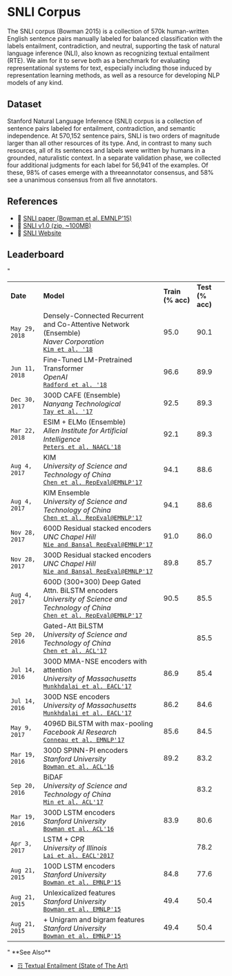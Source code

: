 # SNLI Corpus

The SNLI corpus (Bowman 2015) is a collection of 570k human-written English sentence pairs manually labeled for balanced classification with the labels entailment, contradiction, and neutral, supporting the task of natural language inference (NLI), also known as recognizing textual entailment (RTE). We aim for it to serve both as a benchmark for evaluating representational systems for text, especially including those induced by representation learning methods, as well as a resource for developing NLP models of any kind.


## Dataset

Stanford Natural Language Inference (SNLI) corpus is a collection of sentence pairs labeled for entailment, contradiction, and semantic independence. At 570,152 sentence pairs, SNLI is two orders of magnitude larger than all other resources of its type. And, in contrast to many such resources, all of its sentences and labels were written by humans in a grounded, naturalistic context. In a separate validation phase, we collected four additional judgments for each label for 56,941 of the examples. Of these, 98% of cases emerge with a threeannotator consensus, and 58% see a unanimous consensus from all five annotators.

## References

* :scroll: [SNLI paper (Bowman et al. EMNLP'15)](https://nlp.stanford.edu/pubs/snli_paper.pdf)
* :file_folder: [SNLI v1.0 (zip, ~100MB)](https://nlp.stanford.edu/projects/snli/snli_1.0.zip)
* :link: [SNLI Website](https://nlp.stanford.edu/projects/snli/)

## Leaderboard

"<table>
<tr>
<td><b>Date</b></td>
<td><b>Model</b></td>
<td><b>Train (% acc)</b></td>
<td><b>Test (% acc)</b></td>
</tr>
<tr>
<td><code>May 29, 2018</code></td>
<td>Densely-Connected Recurrent and Co-Attentive Network (Ensemble)<br/>
<i>Naver Corporation</i><br/>
<code><a href=""http://arxiv.org/abs/1606.05250"">Kim et al. '18</a></code>
</td>
<td>95.0</td>
<td>90.1</td>
</tr>
<tr>
<td><code>Jun 11, 2018</code></td>
<td>Fine-Tuned LM-Pretrained Transformer<br/>
<i>OpenAI</i><br/>
<code><a href=""https://s3-us-west-2.amazonaws.com/openai-assets/research-covers/language-unsupervised/language_understanding_paper.pdf"">Radford et al. '18</a></code>
</td>
<td>96.6</td>
<td>89.9</td>
</tr>
<tr>
<td><code>Dec 30, 2017</code></td>
<td>300D CAFE (Ensemble)<br/>
<i>Nanyang Technological</i><br/>
<code><a href=""https://arxiv.org/pdf/1801.00102.pdf"">Tay et al. '17</a></code>
</td>
<td>92.5</td>
<td>89.3</td>
</tr>
<tr>
<td><code>Mar 22, 2018</code></td>
<td>ESIM + ELMo (Ensemble)<br/>
<i>Allen Institute for Artificial Intelligence</i><br/>
<code><a href=""https://arxiv.org/pdf/1801.00102.pdf"">Peters et al. NAACL'18</a></code>
</td>
<td>92.1</td>
<td>89.3</td>
</tr>
<tr>
<td><code>Aug 4, 2017</code></td>
<td>KIM<br/>
<i>University of Science and Technology of China</i><br/>
<code><a href=""https://pdfs.semanticscholar.org/ceb7/dddbd0c51f511c4ba97d328b48fd10d2a7fc.pdf?_ga=2.221332632.1229478610.1512832600-1361082864.1510655493"">Chen et al. RepEval@EMNLP'17</a></code>
</td>
<td>94.1</td>
<td>88.6</td>
</tr>
<tr>
<td><code>Aug 4, 2017</code></td>
<td>KIM Ensemble<br/>
<i>University of Science and Technology of China</i><br/>
<code><a href=""https://pdfs.semanticscholar.org/ceb7/dddbd0c51f511c4ba97d328b48fd10d2a7fc.pdf?_ga=2.221332632.1229478610.1512832600-1361082864.1510655493"">Chen et al. RepEval@EMNLP'17</a></code>
</td>
<td>94.1</td>
<td>88.6</td>
</tr>
<tr>
<td><code>Nov 28, 2017</code></td>
<td>600D Residual stacked encoders<br/>
<i>UNC Chapel Hill</i><br/>
<code><a href=""https://arxiv.org/pdf/1708.02312.pdf"">Nie and Bansal RepEval@EMNLP'17</a></code>
</td>
<td>91.0</td>
<td>86.0</td>
</tr>
<tr>
<td><code>Nov 28, 2017</code></td>
<td>300D Residual stacked encoders<br/>
<i>UNC Chapel Hill</i><br/>
<code><a href=""https://arxiv.org/pdf/1708.02312.pdf"">Nie and Bansal RepEval@EMNLP'17</a></code>
</td>
<td>89.8</td>
<td>85.7</td>
</tr>
<tr>
<td><code>Aug 4, 2017</code></td>
<td>600D (300+300) Deep Gated Attn. BiLSTM encoders<br/>
<i>University of Science and Technology of China</i><br/>
<code><a href=""https://pdfs.semanticscholar.org/ceb7/dddbd0c51f511c4ba97d328b48fd10d2a7fc.pdf?_ga=2.221332632.1229478610.1512832600-1361082864.1510655493"">Chen et al. RepEval@EMNLP'17</a></code>
</td>
<td>90.5</td>
<td>85.5</td>
</tr>
<tr>
<td><code>Sep 20, 2016</code></td>
<td>Gated-Att BiLSTM<br/>
<i>University of Science and Technology of China</i><br/>
<code><a href=""https://pdfs.semanticscholar.org/9b84/3ea293e72d83c14a7a6ee8165037a9cc484a.pdf?_ga=2.234423454.1229478610.1512832600-1361082864.1510655493"">Chen et al. ACL'17</a></code>
</td>
<td></td>
<td>85.5</td>
</tr>
<tr>
<td><code>Jul 14,  2016</code></td>
<td>300D MMA-NSE encoders with attention<br/>
<i>University of Massachusetts</i><br/>
<code><a href=""https://arxiv.org/abs/1607.04315"">Munkhdalai et al. EACL'17</a></code>
</td>
<td>86.9</td>
<td>85.4</td>
</tr>
<tr>
<td><code>Jul 14,  2016</code></td>
<td>300D NSE encoders<br/>
<i>University of Massachusetts</i><br/>
<code><a href=""https://arxiv.org/abs/1607.04315"">Munkhdalai et al. EACL'17</a></code>
</td>
<td>86.2</td>
<td>84.6</td>
</tr>
<tr>
<td><code>May 9, 2017</code></td>
<td>4096D BiLSTM with max-pooling<br/>
<i>Facebook AI Research</i><br/>
<code><a href=""https://arxiv.org/pdf/1705.02364.pdf"">Conneau et al. EMNLP'17</a></code>
</td>
<td>85.6</td>
<td>84.5</td>
</tr>
<tr>
<td><code>Mar 19, 2016</code></td>
<td>300D SPINN-PI encoders<br/>
<i>Stanford University</i><br/>
<code><a href=""https://arxiv.org/abs/1603.06021"">Bowman et al. ACL'16</a></code>
</td>
<td>89.2</td>
<td>83.2</td>
</tr>
<tr>
<td><code>Sep 20,  2016</code></td>
<td>BiDAF<br/>
<i>University of Science and Technology of China</i><br/>
<code><a href=""https://pdfs.semanticscholar.org/9b84/3ea293e72d83c14a7a6ee8165037a9cc484a.pdf?_ga=2.234423454.1229478610.1512832600-1361082864.1510655493"">Min et al. ACL'17</a></code>
</td>
<td></td>
<td>83.2</td>
</tr>
<tr>
<td><code>Mar 19, 2016</code></td>
<td>300D LSTM encoders<br/>
<i>Stanford University</i><br/>
<code><a href=""https://arxiv.org/abs/1603.06021"">Bowman et al. ACL'16</a></code>
</td>
<td>83.9</td>
<td>80.6</td>
</tr>
<tr>
<td><code>Apr 3, 2017 </code></td>
<td>LSTM + CPR <br/>
<i>University of Illinois</i><br/>
<code><a href=""https://pdfs.semanticscholar.org/1468/d174aa49ec091d92c4709c48f24d65927f93.pdf?_ga=2.134889969.1229478610.1512832600-1361082864.1510655493"">Lai et al. EACL'2017</a></code>
</td>
<td></td>
<td>78.2</td>
</tr>
<tr>
<td><code>Aug 21, 2015</code></td>
<td>100D LSTM encoders<br/>
<i>Stanford University</i><br/>
<code><a href=""https://arxiv.org/pdf/1508.05326.pdf"">Bowman et al. EMNLP'15</a></code>
</td>
<td>84.8</td>
<td>77.6</td>
</tr>
<tr>
<td><code>Aug 21, 2015</code></td>
<td>Unlexicalized features<br/>
<i>Stanford University</i><br/>
<code><a href=""https://arxiv.org/pdf/1508.05326.pdf"">Bowman et al. EMNLP'15</a></code>
</td>
<td>49.4</td>
<td>50.4</td>
</tr>
<tr>
<td><code>Aug 21, 2015</code></td>
<td>+ Unigram and bigram features<br/>
<i>Stanford University</i><br/>
<code><a href=""https://arxiv.org/pdf/1508.05326.pdf"">Bowman et al. EMNLP'15</a></code>
</td>
<td>49.4</td>
<td>50.4</td>
</tr>

</table>"
**See Also**

* [☶ Textual Entailment (State of The Art)](https://github.com/magizbox/underthesea/wiki/English-NLP-SOTA#textual-entailment)